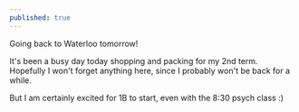 ```yaml
---
published: true
---
```


Going back to Waterloo tomorrow!

It's been a busy day today shopping and packing for my 2nd term. Hopefully I won't forget anything here, since I probably won't be back for a while. 

But I am certainly excited for 1B to start, even with the 8:30 psych class :)
